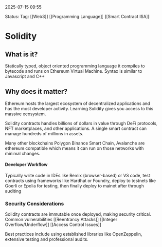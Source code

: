 2025-07-15 09:55

Status:
Tag: [[Web3]] [[Programming Language]] [[Smart Contract ISA]]

# Solidity

## What is it?
Statically typed, object oriented programming language it compiles to bytecode and runs on Ethereum Virtual Machine. Syntax is similar to Javascript and C++ 

## Why does it matter?
Ethereum hosts the largest ecosystem of decentralized applications and has the most developer activity. Learning Solidity gives you access to this massive ecosystem.

Solidity contracts handles billions of dollars in value through DeFi protocols, NFT marketplaces, and other applications. A single smart contract can manage hundreds of millions in assets. 

Many other blockchains Polygon Binance Smart Chain, Avalanche are ethereum compatible which means it can run on those networks with minimal changes. 

#### Developer Workflow
Typically write code in IDEs like Remix (browser-based) or VS code, test contracts using frameworks like Hardhat or Foundry, deploy to testnets like Goerli or Epolia for testing, then finally deploy to mainet after through auditing

### Security Considerations
Solidity contracts are immutable once deployed, making security critical. Common vulnerabilities
[[Reentrancy Attacks]]
[[Integer Overflow/Underflow]]
[[Access Control Issues]]

Best practices include using established libraries like OpenZeppelin, extensive testing and professional audits. 